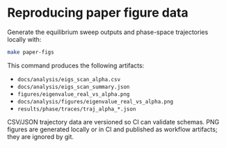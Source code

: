 # Reproducing paper figure data

Generate the equilibrium sweep outputs and phase-space trajectories locally with:

```bash
make paper-figs
```

This command produces the following artifacts:

- `docs/analysis/eigs_scan_alpha.csv`
- `docs/analysis/eigs_scan_summary.json`
- `figures/eigenvalue_real_vs_alpha.png`
- `docs/analysis/figures/eigenvalue_real_vs_alpha.png`
- `results/phase/traces/traj_alpha_*.json`

CSV/JSON trajectory data are versioned so CI can validate schemas. PNG figures are generated locally or in CI and published as workflow artifacts; they are ignored by git.
